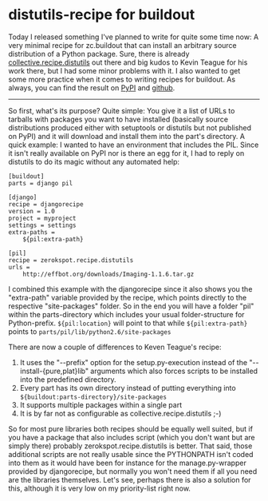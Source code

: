 # distutils-recipe for buildout

Today I released something I've planned to write for quite some time now: A very minimal recipe for zc.buildout that can install an arbitrary source distribution of a Python package. Sure, there is already [collective.recipe.distutils](http://pypi.python.org/pypi/collective.recipe.distutils/0.1) out there and big kudos to Kevin Teague for his work there, but I had some minor problems with it. I also wanted to get some more practice when it comes to writing recipes for buildout. As always, you can find the result  on [PyPI](http://pypi.python.org/pypi/zerokspot.recipe.distutils/) and [github](http://github.com/zerok/zerokspot.recipe.distutils/).

-------------------------------

So first, what's its purpose? Quite simple: You give it a list of URLs to tarballs with packages you want to have installed (basically source distributions produced either with setuptools or distutils but not published on PyPI) and it will download and install them into the part's directory. A quick example: I wanted to have an environment that includes the PIL. Since it isn't really available on PyPI nor is there an egg for it, I had to reply on  distutils to do its magic without any automated help:
    
    [buildout]
    parts = django pil
    
    [django]
    recipe = djangorecipe
    version = 1.0
    project = myproject
    settings = settings
    extra-paths = 
        ${pil:extra-path}
    
    [pil]
    recipe = zerokspot.recipe.distutils
    urls = 
        http://effbot.org/downloads/Imaging-1.1.6.tar.gz
        
I combined this example with the djangorecipe since it also shows you the "extra-path" variable provided by the recipe, which points directly to the respective "site-packages" folder. So in the end you will have a folder "pil" within the parts-directory which includes your usual folder-structure for Python-prefix. `${pil:location}` will point to that while `${pil:extra-path}` points to `parts/pil/lib/python2.6/site-packages`

There are now a couple of differences to Keven Teague's recipe:

1. It uses the "--prefix" option for the setup.py-execution instead of the "--install-{pure,plat}lib" arguments which also forces scripts to be installed into the predefined directory.
2. Every part has its own directory instead of putting everything into `${buildout:parts-directory}/site-packages`
3. It supports multiple packages within a single part
4. It is by far not as configurable as collective.recipe.distutils ;-)

So for most pure libraries both recipes should be equally well suited, but if you have a package that also includes script (which you don't want but are simply there) probably zerokspot.recipe.distutils is better. That said, those additional scripts are not really usable since the PYTHONPATH isn't coded into them as it would have been for instance for the manage.py-wrapper provided by djangorecipe, but normally you won't need them if all you need are the libraries themselves. Let's see, perhaps there is also a solution for this, although it is very low on my priority-list right now.
    